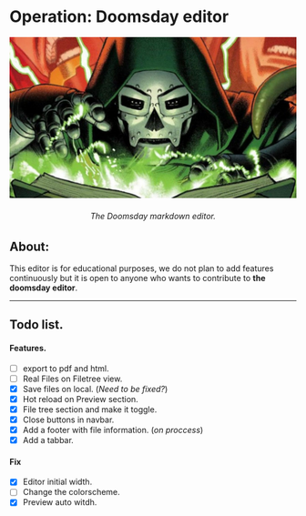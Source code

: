 # Operation: Doomsday editor

![Doomsday](./assets/portrait.jpg)
<h6 align="center">The Doomsday markdown editor.<h6/>

## About:

This editor is for educational purposes, we do not plan to add features continuously but it is open to anyone who wants to contribute to **the doomsday editor**.

---
## Todo list.

#### Features.

- [ ] export to pdf and html.
- [ ] Real Files on Filetree view.
- [x] Save files on local. (_Need to be fixed?_)
- [x] Hot reload on Preview section.
- [x] File tree section and make it toggle.
- [x] Close buttons in navbar.
- [x] Add a footer with file information. (_on proccess_)
- [x] Add a tabbar.

#### Fix

- [x] Editor initial width.
- [ ] Change the colorscheme.
- [x] Preview auto witdh.
